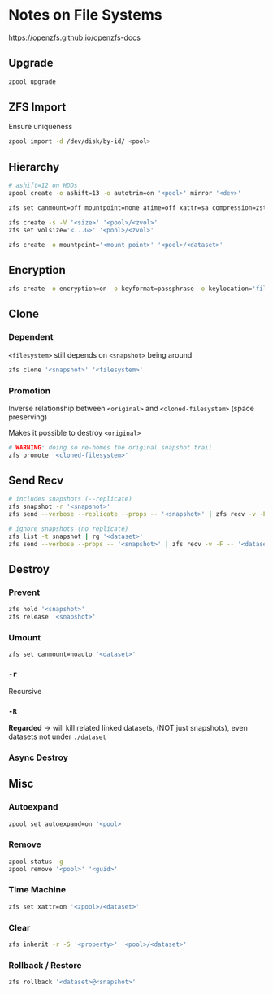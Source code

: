 # Notes on File Systems

https://openzfs.github.io/openzfs-docs

## Upgrade

```bash
zpool upgrade
```

## ZFS Import

Ensure uniqueness

```bash
zpool import -d /dev/disk/by-id/ <pool>
```

## Hierarchy

```bash
# ashift=12 on HDDs
zpool create -o ashift=13 -o autotrim=on '<pool>' mirror '<dev>'
```

```bash
zfs set canmount=off mountpoint=none atime=off xattr=sa compression=zstd dnodesize=auto '<pool>'
```

```bash
zfs create -s -V '<size>' '<pool>/<zvol>'
zfs set volsize='<...G>' '<pool>/<zvol>'
```

```bash
zfs create -o mountpoint='<mount point>' '<pool>/<dataset>'
```

## Encryption

```bash
zfs create -o encryption=on -o keyformat=passphrase -o keylocation='file:///var/lib/local/zfs/...' '<pool>/<dataset>'
```

## Clone

### Dependent

`<filesystem>` still depends on `<snapshot>` being around

```bash
zfs clone '<snapshot>' '<filesystem>'
```

### Promotion

Inverse relationship between `<original>` and `<cloned-filesystem>` (space preserving)

Makes it possible to destroy `<original>`

```bash
# WARNING: doing so re-homes the original snapshot trail
zfs promote '<cloned-filesystem>'
```

## Send Recv

```bash
# includes snapshots (--replicate)
zfs snapshot -r '<snapshot>'
zfs send --verbose --replicate --props -- '<snapshot>' | zfs recv -v -F -- '<dataset>'
```

```bash
# ignore snapshots (no replicate)
zfs list -t snapshot | rg '<dataset>'
zfs send --verbose --props -- '<snapshot>' | zfs recv -v -F -- '<dataset>'
```

## Destroy

### Prevent

```bash
zfs hold '<snapshot>'
zfs release '<snapshot>'
```

### Umount

```bash
zfs set canmount=noauto '<dataset>'
```

### `-r`

Recursive

### `-R`

**Regarded** -> will kill related linked datasets, (NOT just snapshots), even datasets not under `./dataset`

### Async Destroy

## Misc

### Autoexpand

```bash
zpool set autoexpand=on '<pool>'
```

### Remove

```bash
zpool status -g
zpool remove '<pool>' '<guid>'
```

### Time Machine

```bash
zfs set xattr=on '<zpool>/<dataset>'
```

### Clear

```bash
zfs inherit -r -S '<property>' '<pool>/<dataset>'
```

### Rollback / Restore

```bash
zfs rollback '<dataset>@<snapshot>'
```
